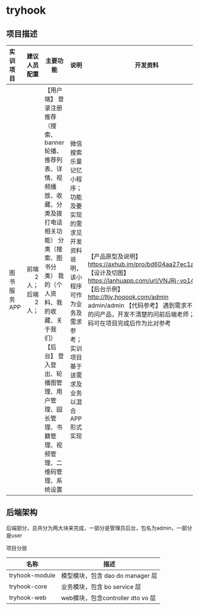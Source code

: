 # tryhook
## 项目描述

| 实训项目    |            建议人员配置 | 主要功能                                                     | 说明                                                         | 开发资料                                                     |
| :---------- | ----------------------: | ------------------------------------------------------------ | ------------------------------------------------------------ | ------------------------------------------------------------ |
| 图书服务APP | 前端2人；     后端2人； | 【用户端】     登录注册     推荐（搜索、banner轮播、推荐列表、详情、视频播放、收藏、分类及拨打电话相关功能）     分类（搜索、图书分类）     我的（个人资料、我的收藏、关于我们）     【后台】     登入登出、轮播图管理、用户管理、园长管理、书籍管理、视频管理、二维码管理、系统设置 | 微信搜索乐童记忆小程序；功能及要实现的需求见开发资料说明，该小程序可作为业务及需求参考；     实训项目基于该需求及业务以混合APP形式实现 | 【产品原型及说明】     https://axhub.im/pro/bd604aa27ec1a722     【设计及切图】     https://lanhuapp.com/url/VNJRj-vo14e     【后台示例】     http://ltjy.hooook.com/admin    admin/admin     【代码参考】     遇到需求不清楚的问产品，开发不清楚的问前后端老师；代码可在项目完成后作为比对参考 |



## 后端架构

后端部分，总共分为两大块来完成，一部分是管理员后台，包名为admin，一部分是user

项目分层

| 名称           | 描述                              |
| -------------- | --------------------------------- |
| tryhook-module | 模型模块，包含 dao do manager 层  |
| tryhook-core   | 业务模块，包含 bo service 层      |
| tryhook-web    | web模块，包含controller dto vo 层 |













